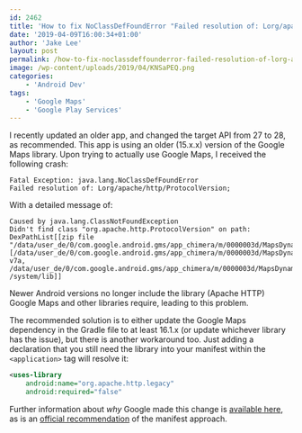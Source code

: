 ```yaml
---
id: 2462
title: 'How to fix NoClassDefFoundError "Failed resolution of: Lorg/apache/http/ProtocolVersion"'
date: '2019-04-09T16:00:34+01:00'
author: 'Jake Lee'
layout: post
permalink: /how-to-fix-noclassdeffounderror-failed-resolution-of-lorg-apache-http-protocolversion/
image: /wp-content/uploads/2019/04/KNSaPEQ.png
categories:
    - 'Android Dev'
tags:
    - 'Google Maps'
    - 'Google Play Services'
---
```


I recently updated an older app, and changed the target API from 27 to 28, as recommended. This app is using an older (15.x.x) version of the Google Maps library. Upon trying to actually use Google Maps, I received the following crash:

```text
Fatal Exception: java.lang.NoClassDefFoundError
Failed resolution of: Lorg/apache/http/ProtocolVersion;
```

With a detailed message of:
```text
Caused by java.lang.ClassNotFoundException
Didn't find class "org.apache.http.ProtocolVersion" on path: DexPathList[[zip file "/data/user_de/0/com.google.android.gms/app_chimera/m/0000003d/MapsDynamite.apk"],nativeLibraryDirectories=[/data/user_de/0/com.google.android.gms/app_chimera/m/0000003d/MapsDynamite.apk!/lib/armeabi-v7a, /data/user_de/0/com.google.android.gms/app_chimera/m/0000003d/MapsDynamite.apk!/lib/armeabi, /system/lib]]
```

Newer Android versions no longer include the library (Apache HTTP) Google Maps and other libraries require, leading to this problem.

The recommended solution is to either update the Google Maps dependency in the Gradle file to at least 16.1.x (or update whichever library has the issue), but there is another workaround too. Just adding a declaration that you still need the library into your manifest within the `<application>` tag will resolve it:

```xml
<uses-library
    android:name="org.apache.http.legacy"
    android:required="false"
```

Further information about *why* Google made this change is [available here](https://developer.android.com/about/versions/pie/android-9.0-changes-28#apache-p), as is an [official recommendation](https://developers.google.com/maps/documentation/android-sdk/config#specify_requirement_for_apache_http_legacy_library) of the manifest approach.
